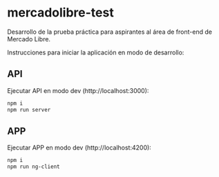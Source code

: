 # mercadolibre-test
Desarrollo de la prueba práctica para aspirantes al área de front-end de Mercado Libre.

Instrucciones para iniciar la aplicación en modo de desarrollo:

## API
Ejecutar API en modo dev (http://localhost:3000):
```bash
npm i
npm run server
```

## APP
Ejecutar APP en modo dev (http://localhost:4200):
```bash
npm i
npm run ng-client
```
